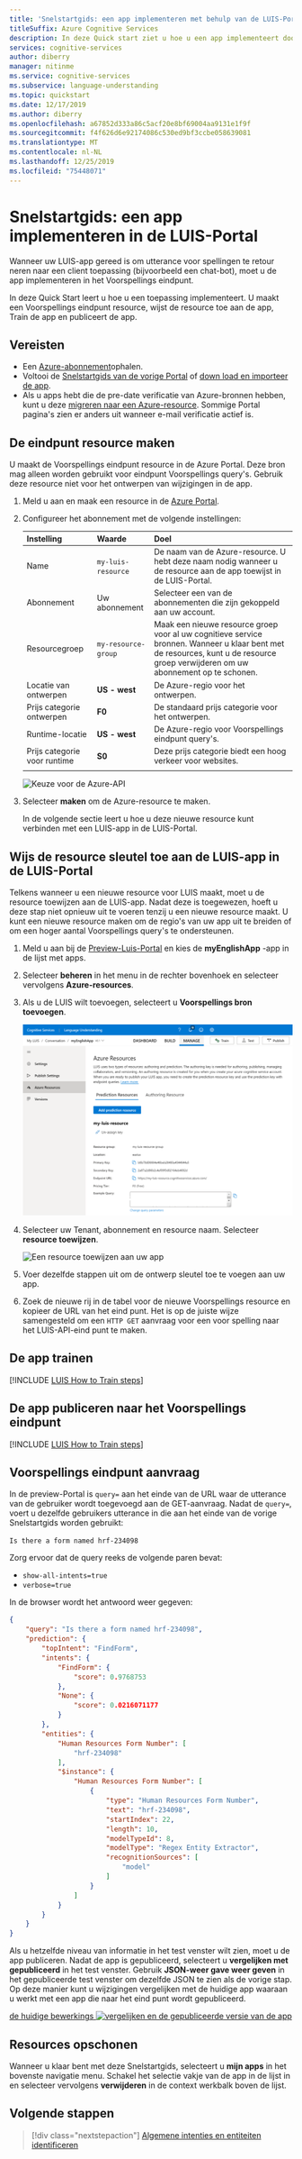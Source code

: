 ```yaml
---
title: 'Snelstartgids: een app implementeren met behulp van de LUIS-Portal'
titleSuffix: Azure Cognitive Services
description: In deze Quick start ziet u hoe u een app implementeert door een Voorspellings eindpunt resource te maken, de resource, training en publicatie van de app toe te wijzen.
services: cognitive-services
author: diberry
manager: nitinme
ms.service: cognitive-services
ms.subservice: language-understanding
ms.topic: quickstart
ms.date: 12/17/2019
ms.author: diberry
ms.openlocfilehash: a67852d333a86c5acf20e8bf69004aa9131e1f9f
ms.sourcegitcommit: f4f626d6e92174086c530ed9bf3ccbe058639081
ms.translationtype: MT
ms.contentlocale: nl-NL
ms.lasthandoff: 12/25/2019
ms.locfileid: "75448071"
---
```

# <a name="quickstart-deploy-an-app-in-the-luis-portal"></a>Snelstartgids: een app implementeren in de LUIS-Portal

Wanneer uw LUIS-app gereed is om utterance voor spellingen te retour neren naar een client toepassing (bijvoorbeeld een chat-bot), moet u de app implementeren in het Voorspellings eindpunt.

In deze Quick Start leert u hoe u een toepassing implementeert. U maakt een Voorspellings eindpunt resource, wijst de resource toe aan de app, Train de app en publiceert de app.

## <a name="prerequisites"></a>Vereisten

* Een [Azure-abonnement](https://azure.microsoft.com/free)ophalen.
* Voltooi de [Snelstartgids van de vorige Portal](get-started-portal-build-app.md) of [down load en importeer de app](https://github.com/Azure-Samples/cognitive-services-language-understanding/blob/master/documentation-samples/quickstarts/in-portal/build-portal-app.json).
* Als u apps hebt die de pre-date verificatie van Azure-bronnen hebben, kunt u deze [migreren naar een Azure-resource](luis-migration-authoring.md). Sommige Portal pagina's zien er anders uit wanneer e-mail verificatie actief is.

## <a name="create-the-endpoint-resource"></a>De eindpunt resource maken

U maakt de Voorspellings eindpunt resource in de Azure Portal. Deze bron mag alleen worden gebruikt voor eindpunt Voorspellings query's. Gebruik deze resource niet voor het ontwerpen van wijzigingen in de app.

1. Meld u aan en maak een resource in de [Azure Portal](https://ms.portal.azure.com/#create/Microsoft.CognitiveServicesLUISAllInOne).

1. Configureer het abonnement met de volgende instellingen:

   |Instelling|Waarde|Doel|
   |--|--|--|
   |Name|`my-luis-resource`|De naam van de Azure-resource. U hebt deze naam nodig wanneer u de resource aan de app toewijst in de LUIS-Portal.|
   |Abonnement|Uw abonnement|Selecteer een van de abonnementen die zijn gekoppeld aan uw account.|
   |Resourcegroep|`my-resource-group`|Maak een nieuwe resource groep voor al uw cognitieve service bronnen. Wanneer u klaar bent met de resources, kunt u de resource groep verwijderen om uw abonnement op te schonen. |
   |Locatie van ontwerpen|**US - west**|De Azure-regio voor het ontwerpen.|
   |Prijs categorie ontwerpen|**F0**|De standaard prijs categorie voor het ontwerpen.|
   |Runtime-locatie|**US - west**|De Azure-regio voor Voorspellings eindpunt query's.|
   |Prijs categorie voor runtime|**S0**|Deze prijs categorie biedt een hoog verkeer voor websites.|
   | | | |


   ![Keuze voor de Azure-API](./media/luis-how-to-azure-subscription/create-resource-in-azure.png)

1. Selecteer **maken** om de Azure-resource te maken.

   In de volgende sectie leert u hoe u deze nieuwe resource kunt verbinden met een LUIS-app in de LUIS-Portal.

## <a name="assign-the-resource-key-to-the-luis-app-in-the-luis-portal"></a>Wijs de resource sleutel toe aan de LUIS-app in de LUIS-Portal

Telkens wanneer u een nieuwe resource voor LUIS maakt, moet u de resource toewijzen aan de LUIS-app. Nadat deze is toegewezen, hoeft u deze stap niet opnieuw uit te voeren tenzij u een nieuwe resource maakt. U kunt een nieuwe resource maken om de regio's van uw app uit te breiden of om een hoger aantal Voorspellings query's te ondersteunen.

1. Meld u aan bij de [Preview-Luis-Portal](https://preview.luis.ai) en kies de **myEnglishApp** -app in de lijst met apps.

1. Selecteer **beheren** in het menu in de rechter bovenhoek en selecteer vervolgens **Azure-resources**.

1. Als u de LUIS wilt toevoegen, selecteert u **Voorspellings bron toevoegen**.

    ![Als u de LUIS-Voorspellings resource wilt toevoegen, selecteert u Voorspellings resource toevoegen](./media/get-started-portal-deploy-app/azure-resources-add-prediction-resource.png)

1. Selecteer uw Tenant, abonnement en resource naam. Selecteer **resource toewijzen**.

   ![Een resource toewijzen aan uw app](./media/get-started-portal-deploy-app/assign-resource.png)

1. Voer dezelfde stappen uit om de ontwerp sleutel toe te voegen aan uw app.

1. Zoek de nieuwe rij in de tabel voor de nieuwe Voorspellings resource en kopieer de URL van het eind punt. Het is op de juiste wijze samengesteld om een `HTTP GET` aanvraag voor een voor spelling naar het LUIS-API-eind punt te maken.

## <a name="train-the-app"></a>De app trainen

[!INCLUDE [LUIS How to Train steps](includes/howto-train.md)]

## <a name="publish-the-app-to-the-prediction-endpoint"></a>De app publiceren naar het Voorspellings eindpunt

[!INCLUDE [LUIS How to Train steps](includes/howto-publish.md)]

## <a name="prediction-endpoint-request"></a>Voorspellings eindpunt aanvraag

In de preview-Portal is `query=` aan het einde van de URL waar de utterance van de gebruiker wordt toegevoegd aan de GET-aanvraag. Nadat de `query=`, voert u dezelfde gebruikers utterance in die aan het einde van de vorige Snelstartgids worden gebruikt:

```Is there a form named hrf-234098```

Zorg ervoor dat de query reeks de volgende paren bevat:

* `show-all-intents=true`
* `verbose=true`

In de browser wordt het antwoord weer gegeven:

```JSON
{
    "query": "Is there a form named hrf-234098",
    "prediction": {
        "topIntent": "FindForm",
        "intents": {
            "FindForm": {
                "score": 0.9768753
            },
            "None": {
                "score": 0.0216071177
            }
        },
        "entities": {
            "Human Resources Form Number": [
                "hrf-234098"
            ],
            "$instance": {
                "Human Resources Form Number": [
                    {
                        "type": "Human Resources Form Number",
                        "text": "hrf-234098",
                        "startIndex": 22,
                        "length": 10,
                        "modelTypeId": 8,
                        "modelType": "Regex Entity Extractor",
                        "recognitionSources": [
                            "model"
                        ]
                    }
                ]
            }
        }
    }
}
```

Als u hetzelfde niveau van informatie in het test venster wilt zien, moet u de app publiceren. Nadat de app is gepubliceerd, selecteert u **vergelijken met gepubliceerd** in het test venster. Gebruik **JSON-weer gave weer geven** in het gepubliceerde test venster om dezelfde JSON te zien als de vorige stap. Op deze manier kunt u wijzigingen vergelijken met de huidige app waaraan u werkt met een app die naar het eind punt wordt gepubliceerd.

[de huidige bewerkings ![vergelijken en de gepubliceerde versie van de app](./media/get-started-portal-deploy-app/compare-test-pane.png)](./media/get-started-portal-deploy-app/compare-test-pane.png#lightbox)

## <a name="clean-up-resources"></a>Resources opschonen

Wanneer u klaar bent met deze Snelstartgids, selecteert u **mijn apps** in het bovenste navigatie menu. Schakel het selectie vakje van de app in de lijst in en selecteer vervolgens **verwijderen** in de context werkbalk boven de lijst.

## <a name="next-steps"></a>Volgende stappen

> [!div class="nextstepaction"]
> [Algemene intenties en entiteiten identificeren](luis-tutorial-prebuilt-intents-entities.md)
